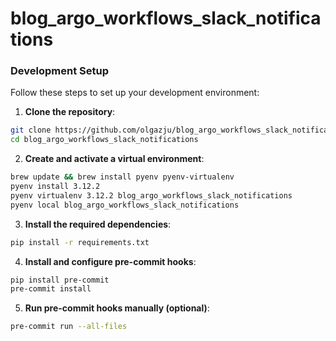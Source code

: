 # blog_argo_workflows_slack_notifications


### Development Setup

Follow these steps to set up your development environment:

1. **Clone the repository**:

```bash
git clone https://github.com/olgazju/blog_argo_workflows_slack_notifications.git
cd blog_argo_workflows_slack_notifications
```

2. **Create and activate a virtual environment**:

```bash
brew update && brew install pyenv pyenv-virtualenv
pyenv install 3.12.2
pyenv virtualenv 3.12.2 blog_argo_workflows_slack_notifications
pyenv local blog_argo_workflows_slack_notifications
```

3.  **Install the required dependencies**:

```bash
pip install -r requirements.txt
```

4. **Install and configure pre-commit hooks**:

```bash
pip install pre-commit
pre-commit install
```

5. **Run pre-commit hooks manually (optional)**:

```bash
pre-commit run --all-files
```
